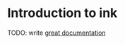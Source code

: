 # Introduction to ink

TODO: write [great documentation](http://jacobian.org/writing/great-documentation/what-to-write/)
